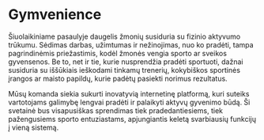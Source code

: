 # Gymvenience

Šiuolaikiniame pasaulyje daugelis žmonių susiduria su fizinio aktyvumo trūkumu. Sėdimas darbas, užimtumas ir nežinojimas, nuo ko pradėti, tampa pagrindinėmis priežastimis, kodėl žmonės vengia sporto ar sveikos gyvensenos. Be to, net ir tie, kurie nusprendžia pradėti sportuoti, dažnai susiduria su iššūkiais ieškodami tinkamų trenerių, kokybiškos sportinės įrangos ar maisto papildų, kurie padėtų pasiekti norimus rezultatus.

Mūsų komanda siekia sukurti inovatyvią internetinę platformą, kuri suteiks vartotojams galimybę lengvai pradėti ir palaikyti aktyvų gyvenimo būdą. Ši svetainė bus visapusiškas sprendimas tiek pradedantiesiems, tiek pažengusiems sporto entuziastams, apjungiantis keletą svarbiausių funkcijų į vieną sistemą.
